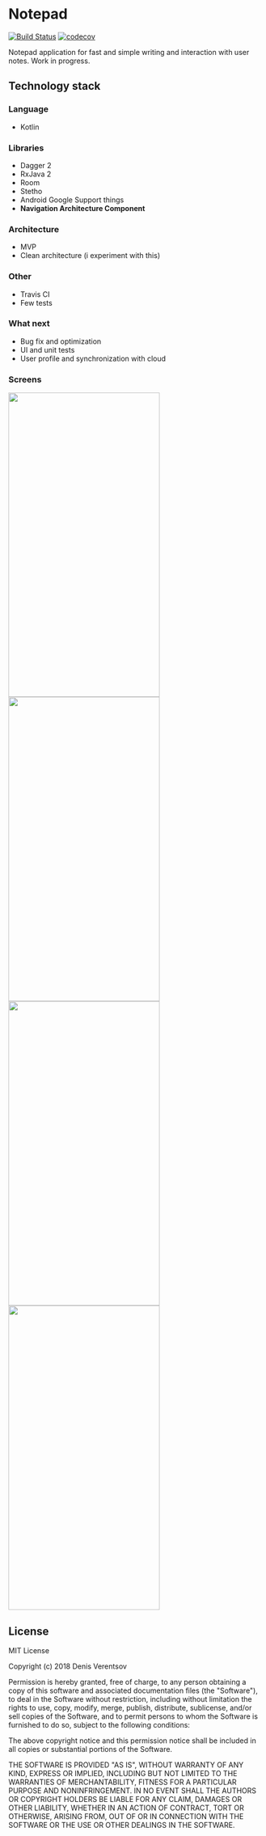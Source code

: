 # **Notepad**

[![Build Status](https://travis-ci.org/DEcSENT/Notepad.svg?branch=master)](https://travis-ci.org/DEcSENT/Notepad) 
[![codecov](https://codecov.io/gh/DEcSENT/Notepad/branch/master/graph/badge.svg)](https://codecov.io/gh/DEcSENT/Notepad)


Notepad application for fast and simple writing and interaction with user notes.
Work in progress.

## Technology stack

### Language

- Kotlin

### Libraries

- Dagger 2
- RxJava 2
- Room
- Stetho
- Android Google Support things
- **Navigation Architecture Component**

### Architecture

- MVP 
- Clean architecture (i experiment with this)

### Other

- Travis CI
- Few tests

### What next

- Bug fix and optimization
- UI and unit tests
- User profile and synchronization with cloud

### Screens

<img src="https://raw.githubusercontent.com/DEcSENT/cv/master/screens/notepad1.png" width="299" height="602"><img src="https://raw.githubusercontent.com/DEcSENT/cv/master/screens/notepad4.png" width="299" height="602">
<img src="https://raw.githubusercontent.com/DEcSENT/cv/master/screens/notepad3.png" width="299" height="602"><img src="https://raw.githubusercontent.com/DEcSENT/cv/master/screens/notepad2.png" width="299" height="602">

## License

MIT License

Copyright (c) 2018 Denis Verentsov

Permission is hereby granted, free of charge, to any person obtaining a copy
of this software and associated documentation files (the "Software"), to deal
in the Software without restriction, including without limitation the rights
to use, copy, modify, merge, publish, distribute, sublicense, and/or sell
copies of the Software, and to permit persons to whom the Software is
furnished to do so, subject to the following conditions:

The above copyright notice and this permission notice shall be included in all
copies or substantial portions of the Software.

THE SOFTWARE IS PROVIDED "AS IS", WITHOUT WARRANTY OF ANY KIND, EXPRESS OR
IMPLIED, INCLUDING BUT NOT LIMITED TO THE WARRANTIES OF MERCHANTABILITY,
FITNESS FOR A PARTICULAR PURPOSE AND NONINFRINGEMENT. IN NO EVENT SHALL THE
AUTHORS OR COPYRIGHT HOLDERS BE LIABLE FOR ANY CLAIM, DAMAGES OR OTHER
LIABILITY, WHETHER IN AN ACTION OF CONTRACT, TORT OR OTHERWISE, ARISING FROM,
OUT OF OR IN CONNECTION WITH THE SOFTWARE OR THE USE OR OTHER DEALINGS IN THE
SOFTWARE.
